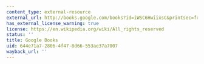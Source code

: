 ```yaml
---
content_type: external-resource
external_url: http://books.google.com/books?id=iWSC6HwiixsC&printsec=frontcover&source=gbs_atb#v=onepage&q&f=false
has_external_license_warning: true
license: https://en.wikipedia.org/wiki/All_rights_reserved
status: ''
title: Google Books
uid: 644e71a7-2806-4f47-8d66-553ae37a7007
wayback_url: ''
---
```

